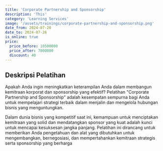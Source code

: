 ```yaml
---
title: 'Corporate Partnership and Sponsorship'
description: 'This'
category: 'Learning Services'
image: '/assets/trainings/corporate-partnership-and-sponsorship.png'
date_from: 2024-07-20
date_to: 2024-07-26
is_online: true
price:
  price_before: 10500000
  price_after: 7000000
  discount: 40
---
```


## **Deskripsi Pelatihan**
Apakah Anda ingin meningkatkan keterampilan Anda dalam membangun kemitraan korporat dan sponsorship yang efektif? Pelatihan "Corporate Partnership and Sponsorship" adalah kesempatan sempurna bagi Anda untuk mempelajari strategi terbaik dalam menjalin dan mengelola hubungan bisnis yang menguntungkan.

Dalam dunia bisnis yang kompetitif saat ini, kemampuan untuk menciptakan kemitraan yang solid dan mendatangkan sponsor yang kuat adalah kunci untuk mencapai kesuksesan jangka panjang. Pelatihan ini dirancang untuk memberikan Anda pengetahuan dan alat yang dibutuhkan untuk mengembangkan, bernegosiasi, dan mempertahankan kemitraan strategis serta sponsorship yang berharga